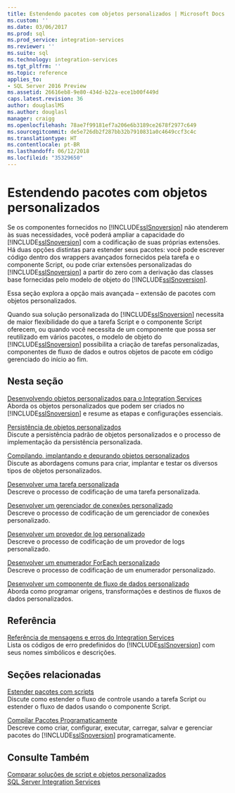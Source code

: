 ```yaml
---
title: Estendendo pacotes com objetos personalizados | Microsoft Docs
ms.custom: ''
ms.date: 03/06/2017
ms.prod: sql
ms.prod_service: integration-services
ms.reviewer: ''
ms.suite: sql
ms.technology: integration-services
ms.tgt_pltfrm: ''
ms.topic: reference
applies_to:
- SQL Server 2016 Preview
ms.assetid: 26616eb8-9e80-434d-b22a-ece1b00f449d
caps.latest.revision: 36
author: douglaslMS
ms.author: douglasl
manager: craigg
ms.openlocfilehash: 78ae7f99181ef7a206e6b3189ce2678f2977c649
ms.sourcegitcommit: de5e726db2f287bb32b7910831a0c4649ccf3c4c
ms.translationtype: HT
ms.contentlocale: pt-BR
ms.lasthandoff: 06/12/2018
ms.locfileid: "35329650"
---
```

# <a name="extending-packages-with-custom-objects"></a>Estendendo pacotes com objetos personalizados
  Se os componentes fornecidos no [!INCLUDE[ssISnoversion](../../includes/ssisnoversion-md.md)] não atenderem às suas necessidades, você poderá ampliar a capacidade do [!INCLUDE[ssISnoversion](../../includes/ssisnoversion-md.md)] com a codificação de suas próprias extensões. Há duas opções distintas para estender seus pacotes: você pode escrever código dentro dos wrappers avançados fornecidos pela tarefa e o componente Script, ou pode criar extensões personalizadas do [!INCLUDE[ssISnoversion](../../includes/ssisnoversion-md.md)] a partir do zero com a derivação das classes base fornecidas pelo modelo de objeto do [!INCLUDE[ssISnoversion](../../includes/ssisnoversion-md.md)].  
  
 Essa seção explora a opção mais avançada – extensão de pacotes com objetos personalizados.  
  
 Quando sua solução personalizada do [!INCLUDE[ssISnoversion](../../includes/ssisnoversion-md.md)] necessita de maior flexibilidade do que a tarefa Script e o componente Script oferecem, ou quando você necessita de um componente que possa ser reutilizado em vários pacotes, o modelo de objeto do [!INCLUDE[ssISnoversion](../../includes/ssisnoversion-md.md)] possibilita a criação de tarefas personalizadas, componentes de fluxo de dados e outros objetos de pacote em código gerenciado do início ao fim.  
  
## <a name="in-this-section"></a>Nesta seção  
 [Desenvolvendo objetos personalizados para o Integration Services](../../integration-services/extending-packages-custom-objects/developing-custom-objects-for-integration-services.md)  
 Aborda os objetos personalizados que podem ser criados no [!INCLUDE[ssISnoversion](../../includes/ssisnoversion-md.md)] e resume as etapas e configurações essenciais.  
  
 [Persistência de objetos personalizados](../../integration-services/extending-packages-custom-objects/persisting-custom-objects.md)  
 Discute a persistência padrão de objetos personalizados e o processo de implementação da persistência personalizada.  
  
 [Compilando, implantando e depurando objetos personalizados](../../integration-services/extending-packages-custom-objects/building-deploying-and-debugging-custom-objects.md)  
 Discute as abordagens comuns para criar, implantar e testar os diversos tipos de objetos personalizados.  
  
 [Desenvolver uma tarefa personalizada](../../integration-services/extending-packages-custom-objects/task/developing-a-custom-task.md)  
 Descreve o processo de codificação de uma tarefa personalizada.  
  
 [Desenvolver um gerenciador de conexões personalizado](../../integration-services/extending-packages-custom-objects/connection-manager/developing-a-custom-connection-manager.md)  
 Descreve o processo de codificação de um gerenciador de conexões personalizado.  
  
 [Desenvolver um provedor de log personalizado](../../integration-services/extending-packages-custom-objects/log-provider/developing-a-custom-log-provider.md)  
 Descreve o processo de codificação de um provedor de logs personalizado.  
  
 [Desenvolver um enumerador ForEach personalizado](../../integration-services/extending-packages-custom-objects/foreach-enumerator/developing-a-custom-foreach-enumerator.md)  
 Descreve o processo de codificação de um enumerador personalizado.  
  
 [Desenvolver um componente de fluxo de dados personalizado](../../integration-services/extending-packages-custom-objects/data-flow/developing-a-custom-data-flow-component.md)  
 Aborda como programar origens, transformações e destinos de fluxos de dados personalizados.  
  
## <a name="reference"></a>Referência  
 [Referência de mensagens e erros do Integration Services](../../integration-services/integration-services-error-and-message-reference.md)  
 Lista os códigos de erro predefinidos do [!INCLUDE[ssISnoversion](../../includes/ssisnoversion-md.md)] com seus nomes simbólicos e descrições.  
  
## <a name="related-sections"></a>Seções relacionadas  
 [Estender pacotes com scripts](../../integration-services/extending-packages-scripting/extending-packages-with-scripting.md)  
 Discute como estender o fluxo de controle usando a tarefa Script ou estender o fluxo de dados usando o componente Script.  
  
 [Compilar Pacotes Programaticamente](../../integration-services/building-packages-programmatically/building-packages-programmatically.md)  
 Descreve como criar, configurar, executar, carregar, salvar e gerenciar pacotes do [!INCLUDE[ssISnoversion](../../includes/ssisnoversion-md.md)] programaticamente.  
  
## <a name="see-also"></a>Consulte Também  
 [Comparar soluções de script e objetos personalizados](../../integration-services/extending-packages-scripting/comparing-scripting-solutions-and-custom-objects.md)   
 [SQL Server Integration Services](../../integration-services/sql-server-integration-services.md)  
  
  

